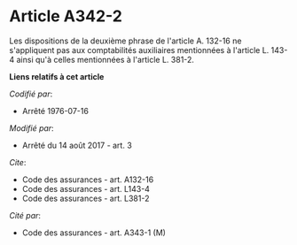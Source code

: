 # Article A342-2

Les dispositions de la deuxième phrase de l'article A. 132-16 ne s'appliquent pas aux comptabilités auxiliaires mentionnées à
l'article L. 143-4 ainsi qu'à celles mentionnées à l'article L. 381-2.

**Liens relatifs à cet article**

_Codifié par_:

  - Arrêté 1976-07-16

_Modifié par_:

  - Arrêté du 14 août 2017 - art. 3

_Cite_:

  - Code des assurances - art. A132-16
  - Code des assurances - art. L143-4
  - Code des assurances - art. L381-2

_Cité par_:

  - Code des assurances - art. A343-1 (M)
